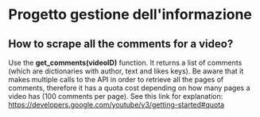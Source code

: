 # Progetto gestione dell'informazione

## How to scrape all the comments for a video?

Use the **get_comments(videoID)** function. It returns a list of comments (which are dictionaries with author, text and likes keys). Be aware that it makes multiple calls to the API in order to retrieve all the pages of comments, therefore it has a quota cost depending on how many pages a video has (100 comments per page). See this link for explanation: https://developers.google.com/youtube/v3/getting-started#quota
